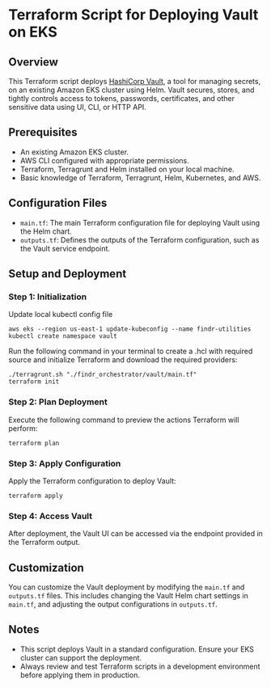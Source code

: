 
# Terraform Script for Deploying Vault on EKS

## Overview
This Terraform script deploys [HashiCorp Vault](https://www.vaultproject.io/), a tool for managing secrets, on an existing Amazon EKS cluster using Helm. Vault secures, stores, and tightly controls access to tokens, passwords, certificates, and other sensitive data using UI, CLI, or HTTP API.

## Prerequisites
- An existing Amazon EKS cluster.
- AWS CLI configured with appropriate permissions.
- Terraform, Terragrunt and Helm installed on your local machine.
- Basic knowledge of Terraform, Terragrunt, Helm, Kubernetes, and AWS.

## Configuration Files
- `main.tf`: The main Terraform configuration file for deploying Vault using the Helm chart.
- `outputs.tf`: Defines the outputs of the Terraform configuration, such as the Vault service endpoint.

## Setup and Deployment

### Step 1: Initialization
Update local kubectl config file

```shell
aws eks --region us-east-1 update-kubeconfig --name findr-utilities
kubectl create namespace vault
```

Run the following command in your terminal to create a .hcl with required source and initialize Terraform and download the required providers:

```shell
./terragrunt.sh "./findr_orchestrator/vault/main.tf"
terraform init
```

### Step 2: Plan Deployment
Execute the following command to preview the actions Terraform will perform:

```shell
terraform plan
```

### Step 3: Apply Configuration
Apply the Terraform configuration to deploy Vault:

```shell
terraform apply
```

### Step 4: Access Vault
After deployment, the Vault UI can be accessed via the endpoint provided in the Terraform output.

## Customization
You can customize the Vault deployment by modifying the `main.tf` and `outputs.tf` files. This includes changing the Vault Helm chart settings in `main.tf`, and adjusting the output configurations in `outputs.tf`.

## Notes
- This script deploys Vault in a standard configuration. Ensure your EKS cluster can support the deployment.
- Always review and test Terraform scripts in a development environment before applying them in production.
